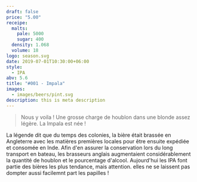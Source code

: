 ```yaml
---
draft: false
price: "5.00"
receipe:
  malts:
    pale: 5000
    sugar: 400
  density: 1.068
  volume: 18
logo: season.svg
date: 2019-07-01T10:30:00+06:00
style:
  - IPA
abv: 5.6
title: "#001 - Impala"
images:
  - images/beers/pint.svg
description: this is meta description
---
```

> Nous y voila ! Une grosse charge de houblon dans une blonde assez légère. La Impala est née !

La légende dit que du temps des colonies, la bière était brassée en Angleterre avec les matières premières locales pour être ensuite expédiée et consomée en Inde. Afin d'en assurer la conservation lors du long transport en bateau, les brasseurs anglais augmentaient considérablement la quantité de houblon et le pourcentage d'alcool. Aujourd'hui les IPA font partie des bières les plus tendance, mais attention. elles ne se laissent pas dompter aussi facilemnt part les papilles !